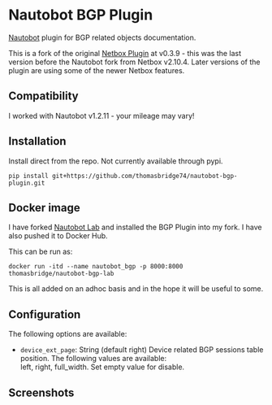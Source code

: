 # Nautobot BGP Plugin
[Nautobot](https://github.com/nautobot/nautobot) plugin for BGP related objects documentation.

This is a fork of the original [Netbox Plugin](https://github.com/k01ek/netbox-bgp) at v0.3.9 - this was
the last version before the Nautobot fork from Netbox v2.10.4.     Later versions of the plugin are using
some of the newer Netbox features.

## Compatibility

I worked with Nautobot v1.2.11 - your mileage may vary!

## Installation

Install direct from the repo.    Not currently available through pypi.
```shell
pip install git+https://github.com/thomasbridge74/nautobot-bgp-plugin.git
```

## Docker image
I have forked [Nautobot Lab](https://github.com/thomasbridge74/nautobot-lab) and installed the
BGP Plugin into my fork.   I have also pushed it to Docker Hub.

This can be run as:
```shell
docker run -itd --name nautobot_bgp -p 8000:8000 thomasbridge/nautobot-bgp-lab
```

This is all added on an adhoc basis and in the hope it will be useful to some.

## Configuration

The following options are available:
* `device_ext_page`: String (default right) Device related BGP sessions table position. The following values are available:  
left, right, full_width. Set empty value for disable.

## Screenshots
